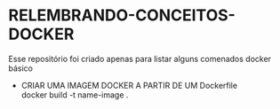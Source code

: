 # RELEMBRANDO-CONCEITOS-DOCKER
Esse repositório foi criado apenas para listar alguns comenados docker básico

- CRIAR UMA IMAGEM DOCKER A PARTIR DE UM Dockerfile </br>
   docker build -t name-image . </br>
